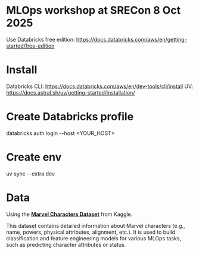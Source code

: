 # MLOps workshop at SRECon 8 Oct 2025

Use Databricks free edition: https://docs.databricks.com/aws/en/getting-started/free-edition

# Install
Databricks CLI: https://docs.databricks.com/aws/en/dev-tools/cli/install
UV: https://docs.astral.sh/uv/getting-started/installation/

# Create Databricks profile
databricks auth login --host <YOUR_HOST>

# Create env
uv sync --extra dev

# Data
Using the [**Marvel Characters Dataset**](https://www.kaggle.com/datasets/mohitbansal31s/marvel-characters?resource=download) from Kaggle.

This dataset contains detailed information about Marvel characters (e.g., name, powers, physical attributes, alignment, etc.).
It is used to build classification and feature engineering models for various MLOps tasks, such as predicting character attributes or status.
